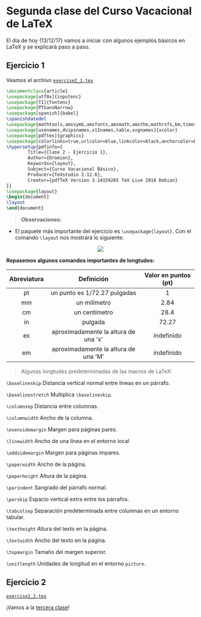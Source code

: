 # Segunda clase del Curso Vacacional de LaTeX

El día de hoy (13/12/17) vamos a iniciar con algunos ejemplos básicos en LaTeX y se explicará paso a paso.

## Ejercicio 1 ##
Veamos el archivo [`exercise2_1.tex`](https://github.com/carlosal1015/Curso-de-LaTeX/blob/master/Curso%20Vacacional%20B%C3%A1sico/Clases/Clase%202/exercise2_1.tex)

```tex
\documentclass{article}
\usepackage[utf8x]{inputenc}
\usepackage[T1]{fontenc}
\usepackage{PTSansNarrow}
\usepackage[spanish]{babel}
\spanishdatedel
\usepackage{mathtools,amssymb,amsfonts,amsmath,amsthm,mathrsfs,bm,times,bbold}
\usepackage[usenames,dvipsnames,x11names,table,svgnames]{xcolor}
\usepackage[pdftex]{graphicx}
\usepackage[colorlinks=true,urlcolor=blue,linkcolor=black,anchorcolor=black,citecolor=black]{hyperref}
\hypersetup{pdfinfo={
		Title={Clase 2 - Ejercicio 1},
		Author={Oromion},
		Keywords={layout},
		Subject={Curso Vacacional Básico},
		Producer={TeXstudio 2.12.6},
		Creator={pdfTeX Version 3.14159265 TeX Live 2018 Debian}
}}
\usepackage{layout}
\begin{document}
\layout
\end{document}
```


> **Observaciones:**
- El paquete más importante del ejercicio es `\usepackage{layout}`. Con el comando `\layout` nos mostrará lo siguiente:

<p align="center">
  <img src="https://github.com/carlosal1015/Curso-de-LaTeX/blob/master/Curso%20Vacacional%20B%C3%A1sico/Clases/Clase%202/images/exercise2_1.png">
</p>

**Repasemos algunos comandos importantes de longtudes:**

|	Abreviatura	|	Definición													|	Valor en puntos (pt)|
|	:---:				|	:---:																|	:---:								|
|	pt					|	un punto es 1/72.27 pulgadas				|						1					|
|	mm					|	un milímetro												|									2.84|
|	cm					|	un centímetro												|			28.4						|
|in						|	pulgada															|		72.27							|
|ex						|	aproximadamente la altura de una 'x'|	indefinido|
|em						|	aproximadamente la altura de una 'M'|	indefinido|
>	Algunas longtudes predeterminadas de las macros de LaTeX:

`\baselineskip` Distancia vertical normal entre líneas en un párrafo.

`\baselinestretch` Multiplica `\baselineskip`.

`\columnsep` Distancia entre columnas.

`\columnwidth` Ancho de la columna.

`\evensidemargin` Margen para páginas pares.

`\linewidth` Ancho de una línea en el entorno local

`\oddsidemargin` Margen para páginas impares.

`\paperwidth` Ancho de la página.

`\paperheight` Altura de la página.

`\parindent` Sangrado del párrafo normal.

`\parskip` Espacio vertical extra entre los párrafos.

`\tabcolsep` Separación predeterminada entre columnas en un entorno tabular.

`\textheight` Altura del texto en la página.

`\textwidth` Ancho del texto en la página.

`\topmargin` Tamaño del margen superior.

`\unitlength` Unidades de longitud en el entorno `picture`.

## Ejercicio 2 ##

[`exercise2_2.tex`](https://github.com/carlosal1015/Curso-de-LaTeX/blob/master/Curso%20Vacacional%20B%C3%A1sico/Clases/Clase%202/exercise2_2.tex)

¡Vamos a la [tercera clase](https://github.com/carlosal1015/Curso-de-LaTeX/tree/master/Curso%20Vacacional%20B%C3%A1sico/Clases/Clase%203)!
